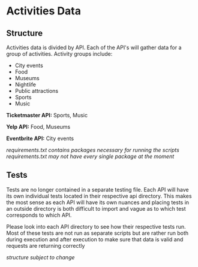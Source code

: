 # Activities Data

## Structure

Activities data is divided by API. Each of the API's will gather data for a
group of activities. Activity groups include:
- City events
- Food
- Museums
- Nightlife
- Public attractions
- Sports
- Music

**Ticketmaster API:** Sports, Music

**Yelp API:** Food, Museums

**Eventbrite API:** City events

*requirements.txt contains packages necessary for running the scripts*
*requirements.txt may not have every single package at the moment*

## Tests

Tests are no longer contained in a separate testing file. Each API will have
its own individual tests located in their respective api directory. This makes
the most sense as each API will have its own nuances and placing tests in an
outside directory is both difficult to import and vague as to which test
corresponds to which API.

Please look into each API directory to see how their respective tests run. Most
of these tests are not run as separate scripts but are rather run both during
execution and after execution to make sure that data is valid and requests
are returning correctly

*structure subject to change*
